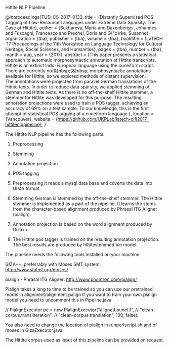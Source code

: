 Hittite NLP Pipeline


@inproceedings{TUD-CS-2017-0133,
	title = {Distantly Supervised POS Tagging of Low-Resource Languages under Extreme Data Sparsity: The Case of Hittite},
	author = {Sukhareva, Maria and Daxenberger, Johannes and Fuscagni, Francesco and Prechel, Doris and G{\"o}rke, Susanne},
	organization = {tba},
	publisher = {tba},
	volume = {tba},
	booktitle = {LaTeCH '17 Proceedings of the 11th Workshop on Language Technology for Cultural Heritage, Social Sciences, and Humanities},
	pages = {tba},
	number = {tba},
	month = aug,
	year = {2017},
	abstract = {This paper presents a statistical approach to automatic morphosyntactic annotation of Hittite transcripts. Hittite is an extinct Indo-European language using the cuneiform script. There are currently no{\&}nbsp;{\&}nbsp; morphosyntactic annotations available for Hittite, so we explored methods of distant supervision. <br />The annotations were projected from parallel German translations of the Hittite texts. In order to reduce data sparsity, we applied stemming of German and Hittite texts. As there is no off-the-shelf Hittite stemmer, a stemmer for Hittite was developed for this purpose. The resulting annotation projections were used to train a POS tagger, achieving an accuracy of 69\% on a test sample. To our knowledge, this is the first attempt of statistical POS tagging of a cuneiform language.},
	location = {Vancouver},
	website  = {https://github.com/UKPLab/latech-clfl2017-hittitenlppipeline},
}


The Hittite NLP pipeline has the following parts:

1. Preprocessing
2. Stemming
3. Annotation projection
4. POS tagging

1. Preprocessing
It reads a mysql data base and coverts the data into UIMA format.

2. Stemming
German is stemmed by the off-the-shelf stemmer. The Hittite stemmer is implemented as a part of the pipeline.
It learns the stems from the character-based alignment produced by Phrasal ITG Aligner (pialign).

3. Annotation projection
Is based on the word alignment produced by Giza++.

4. The Hittite pos tagger is trained on the resulting annotation projection. The best results are produced by
hittitestemmed.bin model.

The pipeline needs the following tools installed on your machine:

GIZA++, preferrably with Moses SMT system:
http://www.statmt.org/moses/

pialign - Phrasal ITG Aligner:
http://www.phontron.com/pialign/

Pialign takes a long to time to be trained so you can use our pretrained model in alignment/alignment.palign
If you want to train your own pialign model you need to uncomment this in Pipeline.java

//			 PialignExecutor pe = new PialignExecutor("aligned.punct.1",
//					"clean-corpus.transliteration",
//					"clean-corpus.translation", 100, false);

You also need to change the location of pialign in runperlscript.sh and of moses in
GizaExecutor.java

The Hittite corpus used as input of this pipeline can be provided on request.

